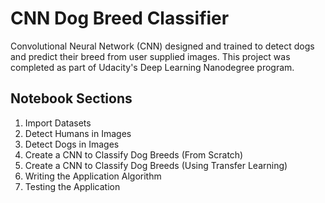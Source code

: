 # CNN Dog Breed Classifier

Convolutional Neural Network (CNN) designed and trained to detect dogs and predict their breed from user supplied images. This project was completed as part of Udacity's Deep Learning Nanodegree program.

## Notebook Sections
1. Import Datasets
2. Detect Humans in Images
3. Detect Dogs in Images
4. Create a CNN to Classify Dog Breeds (From Scratch)
5. Create a CNN to Classify Dog Breeds (Using Transfer Learning)
6. Writing the Application Algorithm
7. Testing the Application